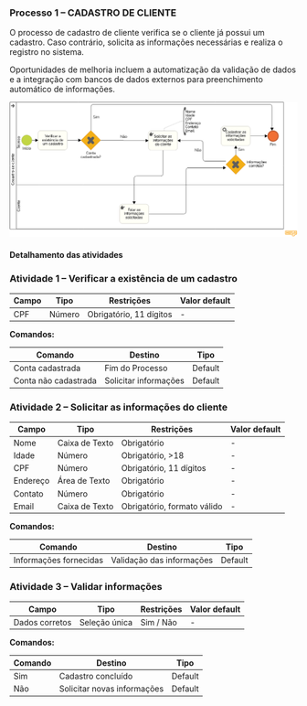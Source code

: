 ### Processo 1 – CADASTRO DE CLIENTE

O processo de cadastro de cliente verifica se o cliente já possui um cadastro. Caso contrário, solicita as informações necessárias e realiza o registro no sistema.

Oportunidades de melhoria incluem a automatização da validação de dados e a integração com bancos de dados externos para preenchimento automático de informações.

![Modelo BPMN do Cadastro de Cliente](/docs/images/processos/cadastroDeClienteBPMN.png "Modelo BPMN do Cadastro de Cliente.")

#### Detalhamento das atividades

### Atividade 1 – Verificar a existência de um cadastro

| **Campo**       | **Tipo**        | **Restrições**          | **Valor default** |
|-----------------|----------------|-------------------------|-------------------|
| CPF            | Número         | Obrigatório, 11 dígitos | -                 |

**Comandos:**

| **Comando**     | **Destino**               | **Tipo**   |
|---------------|--------------------------|-----------|
| Conta cadastrada | Fim do Processo        | Default   |
| Conta não cadastrada | Solicitar informações | Default   |

### Atividade 2 – Solicitar as informações do cliente

| **Campo**   | **Tipo**        | **Restrições**         | **Valor default** |
|------------|----------------|----------------------|-------------------|
| Nome       | Caixa de Texto | Obrigatório         | -                 |
| Idade      | Número        | Obrigatório, >18     | -                 |
| CPF        | Número        | Obrigatório, 11 dígitos | -                 |
| Endereço   | Área de Texto | Obrigatório         | -                 |
| Contato    | Número        | Obrigatório         | -                 |
| Email      | Caixa de Texto | Obrigatório, formato válido | -                 |

**Comandos:**

| **Comando**        | **Destino**                      | **Tipo**   |
|-------------------|--------------------------------|-----------|
| Informações fornecidas | Validação das informações  | Default   |

### Atividade 3 – Validar informações

| **Campo**            | **Tipo**         | **Restrições**      | **Valor default** |
|---------------------|-----------------|---------------------|-------------------|
| Dados corretos     | Seleção única   | Sim / Não         | -                 |

**Comandos:**

| **Comando**        | **Destino**                          | **Tipo**   |
|-------------------|-----------------------------------|-----------|
| Sim              | Cadastro concluído                | Default   |
| Não             | Solicitar novas informações       | Default   |
